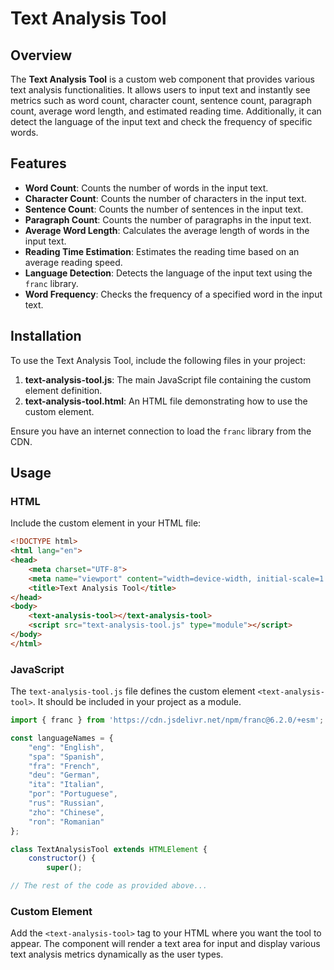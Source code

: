 # Text Analysis Tool

## Overview

The **Text Analysis Tool** is a custom web component that provides various text analysis functionalities. It allows users to input text and instantly see metrics such as word count, character count, sentence count, paragraph count, average word length, and estimated reading time. Additionally, it can detect the language of the input text and check the frequency of specific words.

## Features

- **Word Count**: Counts the number of words in the input text.
- **Character Count**: Counts the number of characters in the input text.
- **Sentence Count**: Counts the number of sentences in the input text.
- **Paragraph Count**: Counts the number of paragraphs in the input text.
- **Average Word Length**: Calculates the average length of words in the input text.
- **Reading Time Estimation**: Estimates the reading time based on an average reading speed.
- **Language Detection**: Detects the language of the input text using the `franc` library.
- **Word Frequency**: Checks the frequency of a specified word in the input text.

## Installation

To use the Text Analysis Tool, include the following files in your project:

1. **text-analysis-tool.js**: The main JavaScript file containing the custom element definition.
2. **text-analysis-tool.html**: An HTML file demonstrating how to use the custom element.

Ensure you have an internet connection to load the `franc` library from the CDN.

## Usage

### HTML

Include the custom element in your HTML file:

```html
<!DOCTYPE html>
<html lang="en">
<head>
    <meta charset="UTF-8">
    <meta name="viewport" content="width=device-width, initial-scale=1.0">
    <title>Text Analysis Tool</title>
</head>
<body>
    <text-analysis-tool></text-analysis-tool>
    <script src="text-analysis-tool.js" type="module"></script>
</body>
</html>
```

### JavaScript

The `text-analysis-tool.js` file defines the custom element `<text-analysis-tool>`. It should be included in your project as a module.

```javascript
import { franc } from 'https://cdn.jsdelivr.net/npm/franc@6.2.0/+esm';

const languageNames = {
    "eng": "English",
    "spa": "Spanish",
    "fra": "French",
    "deu": "German",
    "ita": "Italian",
    "por": "Portuguese",
    "rus": "Russian",
    "zho": "Chinese",
    "ron": "Romanian"
};

class TextAnalysisTool extends HTMLElement {
    constructor() {
        super();

// The rest of the code as provided above...
```

### Custom Element

Add the `<text-analysis-tool>` tag to your HTML where you want the tool to appear. The component will render a text area for input and display various text analysis metrics dynamically as the user types.
